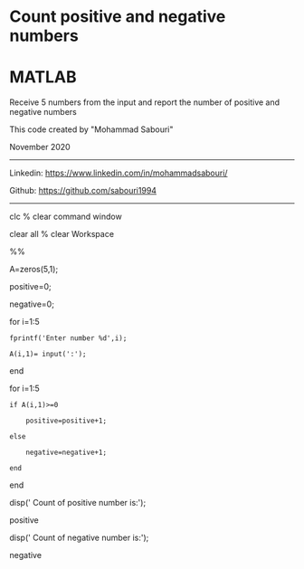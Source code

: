 # Count positive and negative numbers

# MATLAB

Receive 5 numbers from the input and report the number of positive and negative numbers

This code created by "Mohammad Sabouri"

November 2020

---------------------------------------------------------

Linkedin: https://www.linkedin.com/in/mohammadsabouri/

Github: https://github.com/sabouri1994

---------------------------------------------------------

clc  % clear command window

clear all  % clear Workspace

%%

A=zeros(5,1);

positive=0;

negative=0;

for i=1:5

    fprintf('Enter number %d',i);
	
    A(i,1)= input(':');
	
end

for i=1:5

    if A(i,1)>=0
	
        positive=positive+1;
		
    else
	
        negative=negative+1;
		
    end
	
end

disp(' Count of positive number is:');

positive

disp(' Count of negative number is:');

negative
